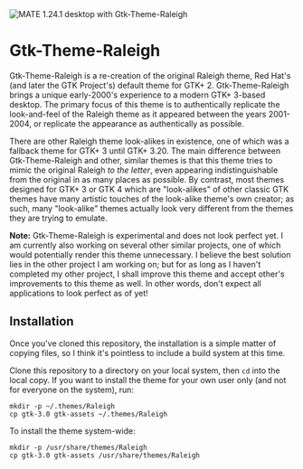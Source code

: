 <img alt="MATE 1.24.1 desktop with Gtk-Theme-Raleigh" src="https://raw.githubusercontent.com/thesquash/gtk-theme-raleigh/master/Gtk-Theme-Raleigh.png"/>

# Gtk-Theme-Raleigh

Gtk-Theme-Raleigh is a re-creation of the original Raleigh theme, Red Hat's
(and later the GTK Project's) default theme for GTK+ 2.  Gtk-Theme-Raleigh
brings a unique early-2000's experience to a modern GTK+ 3-based desktop.
The primary focus of this theme is to authentically replicate the look-and-feel
of the Raleigh theme as it appeared between the years 2001-2004, or replicate
the appearance as authentically as possible.

There are other Raleigh theme look-alikes in existence, one of which was a
fallback theme for GTK+ 3 until GTK+ 3.20.  The main difference between
Gtk-Theme-Raleigh and other, similar themes is that this theme tries to mimic
the original Raleigh *to the letter*, even appearing indistinguishable from
the original in as many places as possible.  By contrast, most themes designed
for GTK+ 3 or GTK 4 which are "look-alikes" of other classic GTK themes have
many artistic touches of the look-alike theme's own creator; as such, many
"look-alike" themes actually look very different from the themes they are
trying to emulate.

**Note:**  Gtk-Theme-Raleigh is experimental and does not look perfect yet.
I am currently also working on several other similar projects, one of which
would potentially render this theme unnecessary.  I believe the best solution
lies in the other project I am working on; but for as long as I haven't
completed my other project, I shall improve this theme and accept other's
improvements to this theme as well.  In other words, don't expect all
applications to look perfect as of yet!

## Installation

Once you've cloned this repository, the installation is a simple matter of
copying files, so I think it's pointless to include a build system at this
time.

Clone this repository to a directory on your local system, then `cd` into
the local copy.  If you want to install the theme for your own user only
(and not for everyone on the system), run:

```
mkdir -p ~/.themes/Raleigh
cp gtk-3.0 gtk-assets ~/.themes/Raleigh
```

To install the theme system-wide:

```
mkdir -p /usr/share/themes/Raleigh
cp gtk-3.0 gtk-assets /usr/share/themes/Raleigh
```
